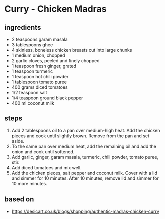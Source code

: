# Curry - Chicken Madras

## ingredients

- 2 teaspoons garam masala
- 3 tablespoons ghee
- 4 skinless, boneless chicken breasts cut into large chunks
- 1 medium onion, chopped
- 2 garlic cloves, peeled and finely chopped
- 1 teaspoon fresh ginger, grated
- 1 teaspoon turmeric
- 1 teaspoon hot chili powder
- 1 tablespoon tomato puree
- 400 grams diced tomatoes
- 1/2 teaspoon salt
- 1/4 teaspoon ground black pepper
- 400 ml coconut milk

## steps

1. Add 2 tablespoons oil to a pan over medium-high heat. Add the chicken pieces and cook until slightly brown. Remove from the pan and set aside.
2. To the same pan over medium heat, add the remaining oil and add the onion and cook until softened.
3. Add garlic, ginger, garam masala, turmeric, chili powder, tomato puree, stir.
4. Add diced tomatoes and mix well.
5. Add the chicken pieces, salt pepper and coconut milk. Cover with a lid and simmer for 10 minutes. After 10 minutes, remove lid and simmer for 10 more minutes.

## based on

- https://desicart.co.uk/blogs/shopping/authentic-madras-chicken-curry
